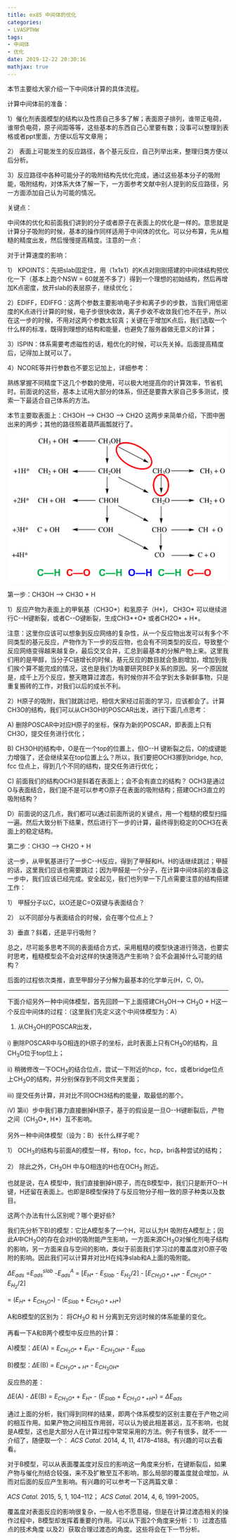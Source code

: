 ```yaml
---
title: ex85 中间体的优化
categories: 
- LVASPTHW
tags: 
- 中间体
- 优化
date: 2019-12-22 20:30:16
mathjax: true
---
```




本节主要给大家介绍一下中间体计算的具体流程。

计算中间体前的准备：

1）催化剂表面模型的结构以及性质自己多多了解；表面原子排列，谁带正电荷，谁带负电荷，原子间距等等，这些基本的东西自己心里要有数；没事可以整理到表格或者ppt里面，方便以后写文章用；

2） 表面上可能发生的反应路径，各个基元反应，自己列举出来，整理归类方便以后分析。

3）反应路径中各种可能分子的吸附结构先优化完成，通过这些基本分子的吸附能，吸附结构，对体系大体了解一下，一方面参考文献中别人提到的反应路径，另一方面添加自己认为可能的情况。



关键点：

中间体的优化和前面我们讲到的分子或者原子在表面上的优化是一样的。意思就是计算分子吸附的时候，基本的操作同样适用于中间体的优化。可以分布算，先从粗糙的精度出发，然后慢慢提高精度。注意的一点：

对于计算速度的影响：

1） KPOINTS：先把slab固定住，用（1x1x1）的K点对刚刚搭建的中间体结构预优化一下（基本上跑个NSW = 60就差不多了）得到一个理想的初始结构，然后再增加K点密度，放开slab的表层原子，继续优化；

2）EDIFF，EDIFFG：这两个参数主要影响电子步和离子步的步数，当我们用低密度的K点进行计算的时候，电子步很快收敛，离子步收不收敛我们也不在乎，所以在这一步的时候，不用对这两个参数太较真；关键在于增加K点后，我们选取一个什么样的标准，既得到理想的结构和能量，也避免了服务器做无意义的计算；

3）ISPIN：体系需要考虑磁性的话，粗优化的时候，可以先关掉。后面提高精度后，记得加上就可以了。

4）NCORE等并行参数也不要忘记加上，详细参考：

熟练掌握不同精度下这几个参数的使用，可以极大地提高你的计算效率，节省机时。前面说的这些，基本上试用大部分的体系，但还是要靠大家自己多多测试，摸索一下最适合自己体系的方法。



本节主要取表面上：CH3OH --> CH3O --> CH2O 这两步来简单介绍，下图中圈出来的两步；其他的路径照着葫芦画瓢就行了。![](ex85/ex85.png)

 第一步：CH3OH --> CH3O + H 

1）反应产物为表面上的甲氧基（CH3O\*）和氢原子（H\*)， CH3O\* 可以继续进行C--H键断裂，或者C--O键断裂，生成CH3\*+O* 或者CH2O\* + H\*。

注意：这里你应该可以想象到反应网络的复杂性，从一个反应物出发可以有多个不同类型的基元反应，产物作为下一步的反应物，也会有不同类型的反应，导致整个反应网络变得越来越复杂，最后交叉合并，汇总到最基本的分解产物上来。这里我们用的是甲醇，当分子C链增长的时候，基元反应的数目就会急剧增加，增加到我们挨个算不能完成的情况，这也是我们为啥要研究BEP关系的原因。另一个原因就是，成千上万个反应，整天瞎算过渡态，有时候你并不会学到太多新鲜事物，只是重复搬砖的工作，对我们以后的成长不利。

2）H原子的吸附，我们就跳过吧，相信大家经过前面的学习，应该都会了。计算CH3O的结构，我们可以从CH3OH的POSCAR出发，进行下面几点思考：

A) 删除POSCAR中对应H原子的坐标，保存为新的POSCAR，即表面上只有CH3O，提交任务进行优化；

B) CH3OH的结构中，O是在一个top的位置上，但O--H 键断裂之后，O的成键能力增强了，还会继续呆在top位置上么？所以，我们要把OCH3挪到bridge, hcp, fcc 位点上，得到几个不同的结构，提交任务进行优化；

C) 前面我们的结构OCH3是斜着在表面上；会不会有直立的结构？ OCH3是通过O与表面结合，我们是不是可以参考O原子在表面的吸附结构；搭建OCH3直立的吸附结构？

D）前面说的这几点，我们都可以通过前面所说的关键点，用一个粗糙的模型扫描一遍。然后大致分析下结果，然后进行下一步的计算，最终得到稳定的OCH3在表面上的稳定结构。



第二步：CH3O --> CH2O + H

这一步，从甲氧基进行了一步C--H反应，得到了甲醛和H。H的话继续跳过；甲醛的话，这里我们应该也需要跳过；因为甲醛是一个分子，在计算中间体前的准备这一步中，我们应该已经完成。安全起见，我们也列举一下几点需要注意的结构搭建工作：

1） 甲醛分子以C，以O还是C=O双键与表面结合？

2） 以不同部分与表面结合的时候，会在哪个位点上？

3）垂直？斜着，还是平行吸附？

总之，尽可能多思考不同的表面结合方式，采用粗糙的模型快速进行筛选，也要实时思考，粗糙模型会不会对这样的快速筛选产生影响？会不会漏掉什么可能的结构？

后面的过程依次类推，直至甲醇分子分解为最基本的化学单元(H，C, O)。



------------------------------



下面介绍另外一种中间体模型，首先回顾一下上面搭建CH$_3$OH--> CH$_3$O + H这一个反应中间体的过程：（这里我们先定义这个中间体模型为：A）

1) 从CH$_3$OH的POSCAR出发，

i) 删除POSCAR中与O相连的H原子的坐标，此时表面上只有CH$_3$O的结构，且CH$_3$O位于top位上；

ii) 稍微修改一下OCH$_3$的结合位点，尝试一下附近的hcp，fcc，或者bridge位点上CH$_3$O的结构，并分别保存到不同文件夹里面；

iii) 提交任务计算，并对比不同OCH3结构的能量，取最低的那个。

iV) 第ii）步中我们暴力直接删掉H原子，基于的假设是一旦O--H键断裂后，产物之间（CH$_3$O*, H*）互不影响。



另外一种中间体模型（设为：B）长什么样子呢？

1） OCH$_3$的结构与前面A的模型一样，有top，fcc，hcp，bri各种尝试的结构；

2） 除此之外，CH$_3$OH 中与O相连的H也在OCH$_3$ 附近。

也就是说，在A 模型中，我们直接删掉H原子，而在B模型中，我们只是断开O--H 键，H还留在表面上。也即是B模型保持了与反应物分子相一致的原子种类以及数目。



这两个办法有什么区别呢？哪个更好些?

我们先分析下B)的模型：它比A模型多了一个H，可以认为H 吸附在A模型上；因此A中CH$_3$O的存在会对H的吸附能产生影响，一方面来源CH$_3$O对催化剂电子结构的影响，另一方面来自与空间的影响，类似于前面我们学习过的覆盖度对O原子吸附的影响。因此我们可以计算并对比H在纯净slab和A上面的吸附能。 

$\Delta E_{ads}$ =$E_{ads}^{slab}$ -$E_{ads}^{A}$  = [$E_{H*}$  - $E_{Slab}$ - $E_{H_2}/2$]  -  [$E_{CH_3O*+H*}$  - $E_{CH_3O*}$ - $E_{H_2}/2$] 

= ($E_{H*}$ + $E_{CH_3O*}$) - ($E_{Slab}$ + $E_{CH_3O*+H*}$)

A和B模型的区别为： 将$CH_{3}O$ 和 H 分离到无穷远时候的体系能量的变化。



再看一下A和B两个模型中反应热的计算：

A)模型：$\Delta$E(A) =  $E_{CH_3O*}$ + $E_{H*}$ - $E_{CH_3OH*}$ -  $E_{slab}$

B)模型：$\Delta$E(B) =  $E_{{CH_3O*}+{H*}}$ - $E_{CH_3OH*}$ 

反应热的差：

$\Delta$E(A) - $\Delta$E(B) = $E_{CH_3O*}$ + $E_{H*}$  - ($E_{Slab}$ + $E_{CH_3O*+H*}$) = $\Delta E_{ads}$



通过上面的分析，我们得到同样的结果，即两个体系模型的区别主要在于产物之间的相互作用。如果产物之间相互作用弱，可以认为彼此相差甚远，互不影响，也就是A模型，这也是大部分人在计算过程中常常采用的方法。例子有很多，就不一一介绍了，随便取一个： *ACS Catal.* 2014, 4, 11, 4178–4188。有兴趣的可以去看看。

对于B模型，可以从表面覆盖度对反应的影响这一角度来分析，在键断裂后，如果产物与催化剂结合较强，来不及扩散至互不影响，那么局部的覆盖度就会增加，从而对后面的反应产生影响。有兴趣的可以参考一下这两篇文章：

*ACS Catal.* 2015, 5, 1, 104–112； *ACS Catal.* 2014, 4, 6, 1991–2005。

覆盖度对表面反应的影响很复杂，一般人也不愿意碰，但是在计算过渡态相关的操作过程中，B模型却发挥着重要的作用。可以从下面2个角度来分析：1）过渡态插点的技术角度 以及2）获取合理过渡态的角度。这些将会在下一节分析。